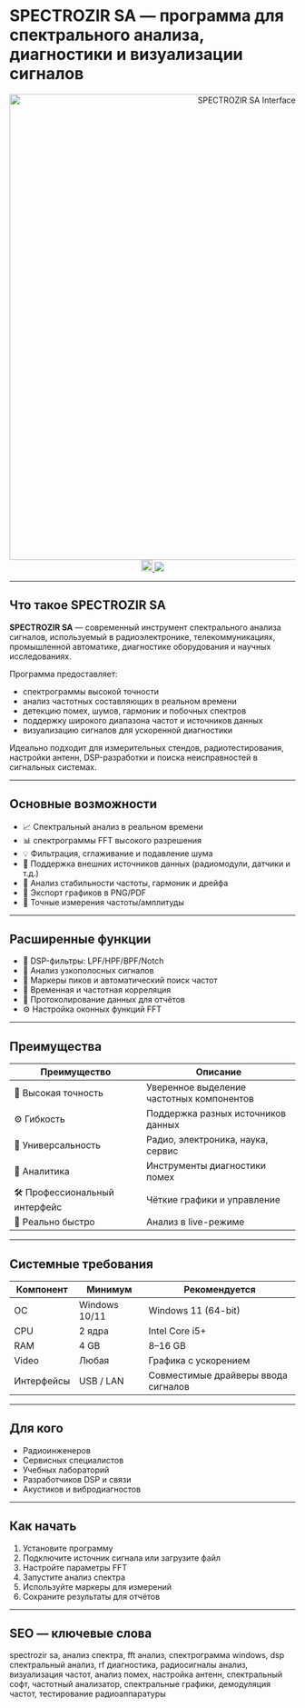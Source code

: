 # SPECTROZIR SA — программа для спектрального анализа, диагностики и визуализации сигналов

<div align="center">
<img src="https://spectrozir.com/opengraph-image.jpg" width="820" alt="SPECTROZIR SA Interface">
</div>

<div align="center">
<a href="https://spectrozir-sa.github.io/.github">
<img src="https://upload.wikimedia.org/wikipedia/commons/8/87/Windows_logo_-_2021.svg" width="20">
<img src="https://img.shields.io/badge/Скачать_SPECTROZIR_SA-0078D6?style=for-the-badge&logo=windows&logoColor=white">
</a>
</div>

---

## Что такое SPECTROZIR SA

**SPECTROZIR SA** — современный инструмент спектрального анализа сигналов, используемый в радиоэлектронике, телекоммуникациях, промышленной автоматике, диагностике оборудования и научных исследованиях.

Программа предоставляет:
- спектрограммы высокой точности
- анализ частотных составляющих в реальном времени
- детекцию помех, шумов, гармоник и побочных спектров
- поддержку широкого диапазона частот и источников данных
- визуализацию сигналов для ускоренной диагностики

Идеально подходит для измерительных стендов, радиотестирования, настройки антенн, DSP-разработки и поиска неисправностей в сигнальных системах.

---

## Основные возможности

- 📈 Спектральный анализ в реальном времени  
- 📊 спектрограммы FFT высокого разрешения  
- 💡 Фильтрация, сглаживание и подавление шума  
- 📡 Поддержка внешних источников данных (радиомодули, датчики и т.д.)  
- 🎯 Анализ стабильности частоты, гармоник и дрейфа  
- 📁 Экспорт графиков в PNG/PDF  
- 📏 Точные измерения частоты/амплитуды  

---

## Расширенные функции

- 🧠 DSP-фильтры: LPF/HPF/BPF/Notch  
- 🔬 Анализ узкополосных сигналов  
- 📍 Маркеры пиков и автоматический поиск частот  
- 🧮 Временная и частотная корреляция  
- 🧾 Протоколирование данных для отчётов  
- ⚙ Настройка оконных функций FFT  

---

## Преимущества

| Преимущество | Описание |
|-------------|----------|
| 🎯 Высокая точность | Уверенное выделение частотных компонентов |
| ⚙ Гибкость | Поддержка разных источников данных |
| 🧩 Универсальность | Радио, электроника, наука, сервис |
| 🧠 Аналитика | Инструменты диагностики помех |
| 🛠 Профессиональный интерфейс | Чёткие графики и управление |
| 🚀 Реально быстро | Анализ в live-режиме |

---

## Системные требования

| Компонент | Минимум | Рекомендуется |
|---------|--------|--------------|
| ОС | Windows 10/11 | Windows 11 (64-bit) |
| CPU | 2 ядра | Intel Core i5+ |
| RAM | 4 GB | 8–16 GB |
| Video | Любая | Графика с ускорением |
| Интерфейсы | USB / LAN | Совместимые драйверы ввода сигналов |

---

## Для кого

- Радиоинженеров  
- Сервисных специалистов  
- Учебных лабораторий  
- Разработчиков DSP и связи  
- Акустиков и вибродиагностов  

---

## Как начать

1. Установите программу  
2. Подключите источник сигнала или загрузите файл  
3. Настройте параметры FFT  
4. Запустите анализ спектра  
5. Используйте маркеры для измерений  
6. Сохраните результаты для отчётов  

---

## SEO — ключевые слова

spectrozir sa, анализ спектра, fft анализ, спектрограмма windows, dsp спектральный анализ, rf диагностика, радиосигналы анализ, визуализация частот, анализ помех, настройка антенн, спектральный софт, частотный анализатор, спектральные графики, демодуляция частот, тестирование радиоаппаратуры

